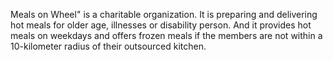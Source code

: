 Meals on Wheel" is a charitable organization. It is preparing and delivering hot meals for older age, illnesses or disability person. And it provides hot meals on weekdays and offers frozen meals if the members are not within a 10-kilometer radius of their outsourced kitchen.
